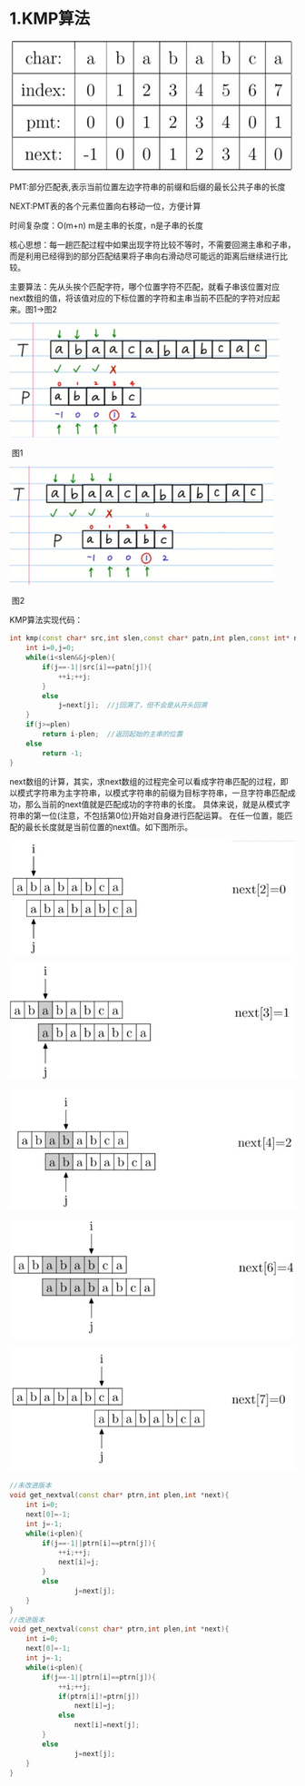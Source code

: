 # 1.KMP算法

![1565335322376](pic/1565335322376.png)

PMT:部分匹配表,表示当前位置左边字符串的前缀和后缀的最长公共子串的长度

NEXT:PMT表的各个元素位置向右移动一位，方便计算

时间复杂度：O(m+n)		m是主串的长度，n是子串的长度

核心思想：每一趟匹配过程中如果出现字符比较不等时，不需要回溯主串和子串，而是利用已经得到的部分匹配结果将子串向右滑动尽可能远的距离后继续进行比较。

主要算法：先从头挨个匹配字符，哪个位置字符不匹配，就看子串该位置对应next数组的值，将该值对应的下标位置的字符和主串当前不匹配的字符对应起来。图1->图2

![1565338242042](pic/1565338242042.png)

​																		图1

![1565338304899](pic/1565338304899.png)

​																		图2

KMP算法实现代码：

```c++
int kmp(const char* src,int slen,const char* patn,int plen,const int* next){
    int	i=0,j=0;
    while(i<slen&&j<plen){
        if(j==-1||src[i]==patn[j]){
            ++i;++j;
        }
        else
            j=next[j];	//j回溯了，但不会是从开头回溯
    }
    if(j>=plen) 
        return i-plen;	//返回起始的主串的位置
    else 
        return -1;
}
```

next数组的计算，其实，求next数组的过程完全可以看成字符串匹配的过程，即以模式字符串为主字符串，以模式字符串的前缀为目标字符串，一旦字符串匹配成功，那么当前的next值就是匹配成功的字符串的长度。
具体来说，就是从模式字符串的第一位(注意，不包括第0位)开始对自身进行匹配运算。 在任一位置，能匹配的最长长度就是当前位置的next值。如下图所示。

![1565340514803](pic/1565340514803.png)

![1565340532112](pic/1565340532112.png)

![1565340546491](pic/1565340546491.png)

![1565340563434](pic/1565340563434.png)

![1565340731125](pic/1565340731125.png)

```c++
//未改进版本
void get_nextval(const char* ptrn,int plen,int *next){
    int i=0;
    next[0]=-1;
    int j=-1;
    while(i<plen){
        if(j==-1||ptrn[i]==ptrn[j]){
            ++i;++j;
            next[i]=j;
        }
        else
            	j=next[j];
    }
}
//改进版本
void get_nextval(const char* ptrn,int plen,int *next){
    int i=0;
    next[0]=-1;
    int j=-1;
    while(i<plen){
        if(j==-1||ptrn[i]==ptrn[j]){
            ++i;++j;
            if(ptrn[i]!=ptrn[j])
                next[i]=j;
            else
                next[i]=next[j];
        }
        else
            	j=next[j];
    }
}
```

